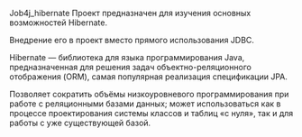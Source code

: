 Job4j_hibernate
Проект предназначен для изучения основных возможностей Hibernate.

Внедрение его в проект вместо прямого использования JDBC.

Hibernate — библиотека для языка программирования Java, предназначенная для решения задач объектно-реляционного отображения (ORM), самая популярная реализация спецификации JPA.

Позволяет сократить объёмы низкоуровневого программирования при работе с реляционными базами данных; может использоваться как в процессе проектирования системы классов и таблиц «с нуля», так и для работы с уже существующей базой.
